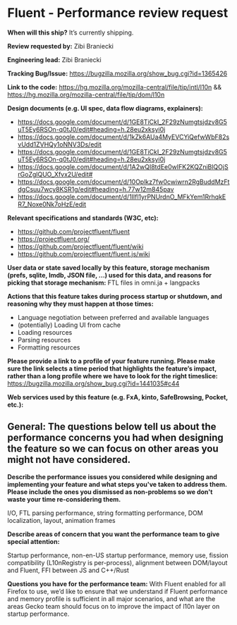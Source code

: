 # Fluent - Performance review request

**When will this ship?** It’s currently shipping.

**Review requested by:** Zibi Braniecki

**Engineering lead:** Zibi Braniecki

**Tracking Bug/Issue:** https://bugzilla.mozilla.org/show_bug.cgi?id=1365426

**Link to the code:** https://hg.mozilla.org/mozilla-central/file/tip/intl/l10n && https://hg.mozilla.org/mozilla-central/file/tip/dom/l10n 

**Design documents (e.g. UI spec, data flow diagrams, explainers):** 
* https://docs.google.com/document/d/1GE8TiCkI_2F29zNumgtsjdzv8G5uT5Ey6RSOn-q0tJ0/edit#heading=h.28eu2xksyi0j
* https://docs.google.com/document/d/1kZk6AUa4MyEVCYiQefwWbF82svUdd1ZVHQy1oNNV3Ds/edit
* https://docs.google.com/document/d/1GE8TiCkI_2F29zNumgtsjdzv8G5uT5Ey6RSOn-q0tJ0/edit#heading=h.28eu2xksyi0j
* https://docs.google.com/document/d/1A2wQI8tdEe0wIFK2KQZniBlQOjSrGoZglQUO_Xfvx2U/edit#
* https://docs.google.com/document/d/10Oplkz7fw0cwiwrn2RgBuddMzFtdgCsuu7wcy8KSR1g/edit#heading=h.77w12m845pav
* https://docs.google.com/document/d/1Ilfl1yrPNUrdnO_MFkYem1RrhqkER7_Noxe0Nk7oHzE/edit

**Relevant specifications and standards (W3C, etc):**
* https://github.com/projectfluent/fluent
* https://projectfluent.org/
* https://github.com/projectfluent/fluent/wiki
* https://github.com/projectfluent/fluent.js/wiki 

**User data or state saved locally by this feature, storage mechanism (prefs, sqlite, lmdb, JSON file, …) used for this data, and reasons for picking that storage mechanism:**
 FTL files in omni.ja + langpacks

**Actions that this feature takes during process startup or shutdown, and reasoning why they must happen at those times:**
* Language negotiation between preferred and available languages
* (potentially) Loading UI from cache
* Loading resources
* Parsing resources
* Formatting resources

**Please provide a link to a profile of your feature running. Please make sure the link selects a time period that highlights the feature’s impact, rather than a long profile where we have to look for the right timeslice:**
https://bugzilla.mozilla.org/show_bug.cgi?id=1441035#c44

**Web services used by this feature (e.g. FxA, kinto, SafeBrowsing, Pocket, etc.):**
 
 

## General: The questions below tell us about the performance concerns you had when designing the feature so we can focus on other areas you might not have considered.

**Describe the performance issues you considered while designing and implementing your feature and what steps you've taken to address them. Please include the ones you dismissed as non-problems so we don't waste your time re-considering them.**

I/O, FTL parsing performance, string formatting performance, DOM localization, layout, animation frames


**Describe areas of concern that you want the performance team to give special attention:**

Startup performance, non-en-US startup performance, memory use, fission compatibility (L10nRegistry is per-process), alignment between DOM/layout and Fluent, FFI between JS and C++/Rust

**Questions you have for the performance team:**
With Fluent enabled for all Firefox to use, we’d like to ensure that we understand if Fluent performance and memory profile is sufficient in all major scenarios, and what are the areas Gecko team should focus on to improve the impact of l10n layer on startup performance.

